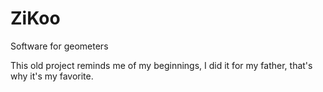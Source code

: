 # ZiKoo
Software for geometers

This old project reminds me of my beginnings, I did it for my father, that's why it's my favorite.
